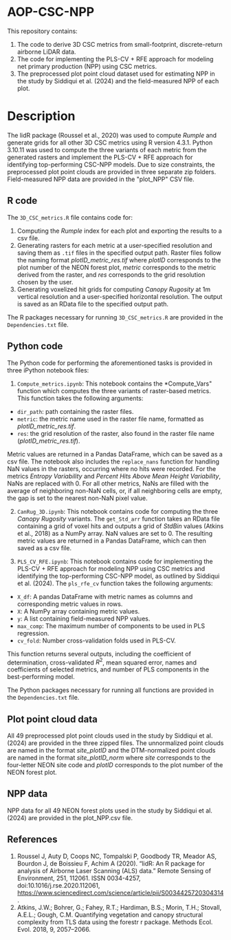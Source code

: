 # AOP-CSC-NPP
This repository contains:
1) The code to derive 3D CSC metrics from small-footprint, discrete-return airborne LiDAR data.
2) The code for implementing the PLS-CV + RFE approach for modeling net primary production (NPP) using CSC metrics. 
3) The preprocessed plot point cloud dataset used for estimating NPP in the study by Siddiqui et al. (2024) and the field-measured NPP of each plot.

# Description

The lidR package (Roussel et al., 2020) was used to compute *Rumple* and generate grids for all other 3D CSC metrics using R version 4.3.1. Python 3.10.11 was used to compute the three variants of each metric from the generated rasters and implement the PLS-CV + RFE approach for identifying top-performing CSC-NPP models. Due to size constraints, the preprocessed plot point clouds are provided in three separate zip folders. Field-measured NPP data are provided in the "plot_NPP" CSV file.

## R code

The `3D_CSC_metrics.R` file contains code for: 
1) Computing the *Rumple* index for each plot and exporting the results to a csv file.
2) Generating rasters for each metric at a user-specified resolution and saving them as `.tif` files in the specified output path. Raster files follow the naming format *plotID_metric_res.tif* where *plotID* corresponds to the plot number of the NEON forest plot, *metric* corresponds to the metric derived from the raster, and *res* corresponds to the grid resolution chosen by the user.
3) Generating voxelized hit grids for computing *Canopy Rugosity* at 1m vertical resolution and a user-specified horizontal resolution. The output is saved as an RData file to the specified output path.

The R packages necessary for running `3D_CSC_metrics.R` are provided in the `Dependencies.txt` file.

## Python code

The Python code for performing the aforementioned tasks is provided in three iPython notebook files:

1) `Compute_metrics.ipynb`:
 This notebook contains the *Compute_Vars" function which computes the three variants of raster-based metrics. This function takes the following arguments:
- `dir_path`: path containing the raster files.
- `metric`: the metric name used in the raster file name, formatted as *plotID_metric_res.tif*.
- `res`: the grid resolution of the raster, also found in the raster file name (*plotID_metric_res.tif*).

Metric values are returned in a Pandas DataFrame, which can be saved as a csv file. The notebook also includes the `replace_nans` function for handling NaN values in the rasters, occurring where no hits were recorded. For the metrics *Entropy Variability* and *Percent Hits Above Mean Height Variability*, NaNs are replaced with 0. For all other metrics, NaNs are filled with the average of neighboring non-NaN cells, or, if all neighboring cells are empty, the gap is set to the nearest non-NaN pixel value.

2) `CanRug_3D.ipynb`:
This notebook contains code for computing the three *Canopy Rugosity* variants. The `get_Std_arr` function takes an RData file containing a grid of voxel hits and outputs a grid of *StdBin* values (Atkins et al., 2018) as a NumPy array. NaN values are set to 0. The resulting metric values are returned in a Pandas DataFrame, which can then saved as a csv file. 

3) `PLS_CV_RFE.ipynb`:
This notebook contains code for implementing the PLS-CV + RFE approach for modeling NPP using CSC metrics and identifying the top-performing CSC-NPP model, as outlined by Siddiqui et al. (2024). The `pls_rfe_cv` function takes the following arguments:
- `X_df`: A pandas DataFrame with metric names as columns and corresponding metric values in rows.
- `X`: A NumPy array containing metric values.
- `y`: A list containing field-measured NPP values.
- `max_comp`: The maximum number of components to be used in PLS regression.
- `cv_fold`: Number cross-validation folds used in PLS-CV.

This function returns several outputs, including the coefficient of determination, cross-validated $R^{2}$, mean squared error, names and coefficients of selected metrics, and number of PLS components in the best-performing model.

The Python packages necessary for running all functions are provided in the `Dependencies.txt` file.

## Plot point cloud data

All 49 preprocessed plot point clouds used in the study by Siddiqui et al. (2024) are provided in the three zipped files. The unnormalized point clouds are named in the format *site_plotID* and the DTM-normalized point clouds are named in the format *site_plotID_norm* where *site* corresponds to the four-letter NEON site code and *plotID* corresponds to the plot number of the NEON forest plot.

## NPP data

NPP data for all 49 NEON forest plots used in the study by Siddiqui et al. (2024) are provided in the plot_NPP.csv file.

## References
1. Roussel J, Auty D, Coops NC, Tompalski P, Goodbody TR, Meador AS, Bourdon J, de Boissieu F, Achim A (2020). “lidR: An R package for analysis of Airborne Laser Scanning (ALS) data.” Remote Sensing of Environment, 251, 112061. ISSN 0034-4257, doi:10.1016/j.rse.2020.112061, https://www.sciencedirect.com/science/article/pii/S0034425720304314.
2. Atkins, J.W.; Bohrer, G.; Fahey, R.T.; Hardiman, B.S.; Morin, T.H.; Stovall, A.E.L.; Gough, C.M. Quantifying vegetation and canopy structural complexity from TLS data using the forestr r package. Methods Ecol. Evol. 2018, 9, 2057–2066.
